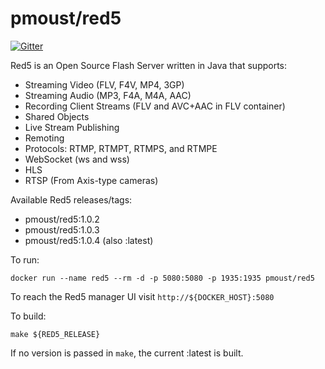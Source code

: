 pmoust/red5
===========

[![Gitter](https://badges.gitter.im/Join%20Chat.svg)](https://gitter.im/pmoust/docker-red5?utm_source=badge&utm_medium=badge&utm_campaign=pr-badge&utm_content=badge)

Red5 is an Open Source Flash Server written in Java that supports:

 * Streaming Video (FLV, F4V, MP4, 3GP)
 * Streaming Audio (MP3, F4A, M4A, AAC)
 * Recording Client Streams (FLV and AVC+AAC in FLV container)
 * Shared Objects
 * Live Stream Publishing
 * Remoting
 * Protocols: RTMP, RTMPT, RTMPS, and RTMPE
 * WebSocket (ws and wss)
 * HLS
 * RTSP (From Axis-type cameras)

Available Red5 releases/tags:

* pmoust/red5:1.0.2
* pmoust/red5:1.0.3
* pmoust/red5:1.0.4 (also :latest)

To run:
```
docker run --name red5 --rm -d -p 5080:5080 -p 1935:1935 pmoust/red5
```

To reach the Red5 manager UI visit `http://${DOCKER_HOST}:5080`

To build: 
```
make ${RED5_RELEASE}
```

If no version is passed in `make`, the current :latest is built.
